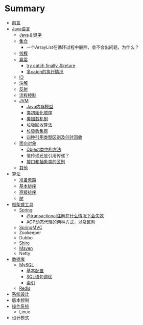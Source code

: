 # Summary

* [前言](README.md)
* [Java语言](javayu-yan-ji-chu.md)
  * [Java关键字](javayu-yan-ji-chu/javaguan-jian-zi.md)
  * [集合](javayu-yan-ji-chu/ji-he.md)
    * 一个ArrayList在循环过程中删除，会不会出问题，为什么？
  * [线程](javayu-yan-ji-chu/xian-cheng.md)
  * [异常](javayu-yan-ji-chu/yi-chang.md)
    * [try catch finally 与reture](javayu-yan-ji-chu/yi-chang/try-catch-finally-yu-reture.md)
    * [多catch的执行情况](javayu-yan-ji-chu/yi-chang/duo-catch-de-zhi-xing-qing-kuang.md)
  * [IO](javayu-yan-ji-chu/io.md)
  * [注解](javayu-yan-ji-chu/zhu-jie.md)
  * [反射](javayu-yan-ji-chu/fan-she.md)
  * [流程控制](javayu-yan-ji-chu/liu-cheng-kong-zhi.md)
  * [JVM](javayu-yan-ji-chu/jvm.md)
    * [Java内存模型](javayu-yan-ji-chu/jvm/javanei-cun-mo-xing.md)
    * [类初始化顺序](javayu-yan-ji-chu/jvm/lei-jia-zai-shun-xu.md)
    * [类加载机制](javayu-yan-ji-chu/jvm/lei-jia-zai-ji-zhi.md)
    * [垃圾回收算法](javayu-yan-ji-chu/jvm/la-ji-hui-shou-suan-fa.md)
    * [垃圾收集器](javayu-yan-ji-chu/jvm/la-ji-shou-ji-qi.md)
    * [四种引用类型区别及何时回收](javayu-yan-ji-chu/jvm/si-zhong-yin-yong-lei-xing-qu-bie-ji-he-shi-hui-shou.md)
  * [面向对象](javayu-yan-ji-chu/mian-xiang-dui-xiang.md)
    * [Object类中的方法](javayu-yan-ji-chu/mian-xiang-dui-xiang/objectlei-zhong-de-fang-fa.md)
    * 值传递还是引用传递？
    * [接口和抽象类的区别](javayu-yan-ji-chu/mian-xiang-dui-xiang/jie-kou-he-chou-xiang-lei-de-qu-bie.md)
  * [其他](javayu-yan-ji-chu/qi-ta.md)
* [算法](suan-fa.md)
  * [准备思路](suan-fa/zhun-bei-si-lu.md)
  * [基本排序](suan-fa/ji-ben-pai-xu.md)
  * [高级排序](suan-fa/gao-ji-pai-xu.md)
  * [树](suan-fa/shu.md)
* [框架或工具](kuang-jia.md)
  * [Spring](spring.md)
    * [@transactional注解在什么情况下会失效](spring/transactionalzhu-jie-zai-shi-yao-qing-kuang-xia-hui-shi-xiao.md)
    * AOP动态代理的两种方式，以及区别
  * [SpringMVC](springmvc.md)
  * Zookeeper
  * Dubbo
  * [Shiro](shiro.md)
  * [Maven](maven.md)
  * Netty
* [数据库](shu-ju-ku.md)
  * [MySQL](shu-ju-ku/mysql.md)
    * [基本配置](shu-ju-ku/mysql/ji-ben-pei-zhi.md)
    * [SQL语句调优](shu-ju-ku/mysql/sqlyu-ju-diao-you.md)
    * [索引](shu-ju-ku/mysql/suo-yin.md)
  * [Redis](shu-ju-ku/redis.md)
* [系统设计](xi-tong-she-ji.md)
* 版本控制
* [操作系统](cao-zuo-xi-tong.md)
  * Linux
* 设计模式

